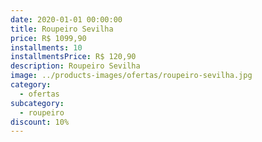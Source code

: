 ```yaml
---
date: 2020-01-01 00:00:00
title: Roupeiro Sevilha
price: R$ 1099,90
installments: 10
installmentsPrice: R$ 120,90
description: Roupeiro Sevilha
image: ../products-images/ofertas/roupeiro-sevilha.jpg
category:
  - ofertas
subcategory:
  - roupeiro
discount: 10%
---
```


